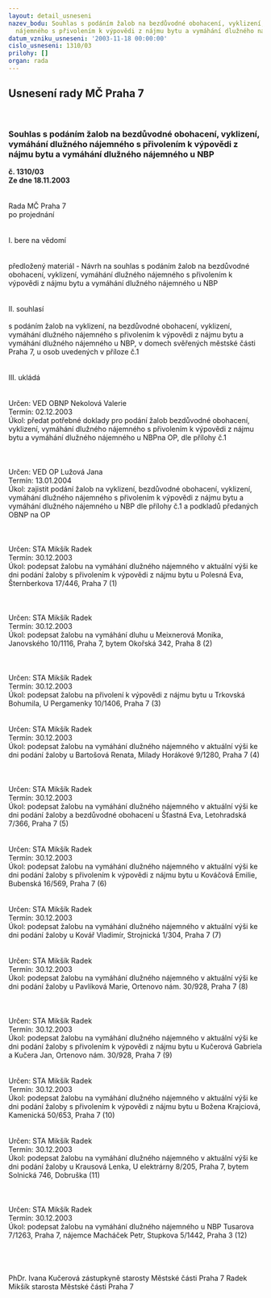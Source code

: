```yaml
---
layout: detail_usneseni
nazev_bodu: Souhlas s podáním žalob na bezdůvodné obohacení, vyklizení, vymáhání dlužného
  nájemného s přivolením k výpovědi z nájmu bytu a vymáhání dlužného nájemného u NBP
datum_vzniku_usneseni: '2003-11-18 00:00:00'
cislo_usneseni: 1310/03
prilohy: []
organ: rada
---
```

<div id="ucUsn_pList" class="usn">
	<span><h2>Usnesení rady MČ Praha 7 </h2>
<br></span><div class="standBody">
<span><h3>Souhlas s podáním žalob na bezdůvodné obohacení, vyklizení, vymáhání dlužného nájemného s přivolením k výpovědi z nájmu bytu a vymáhání dlužného nájemného u NBP</h3></span><div class="center">
		<strong>č. 1310/03</strong><br>
	</div>
<div class="center">
		<strong>Ze dne 18.11.2003</strong><br><br>
	</div>
<br>Rada MČ Praha 7<br>po projednání<br><br><br>I.	bere na vědomí<br><br> <br>předložený materiál - Návrh na souhlas s podáním žalob na bezdůvodné obohacení, vyklizení, vymáhání dlužného nájemného s přivolením k výpovědi z nájmu bytu a vymáhání dlužného nájemného u NBP<br><br><br>II.	souhlasí <br><br>s podáním žalob na vyklizení, na bezdůvodné obohacení, vyklizení, vymáhání dlužného nájemného s přivolením k výpovědi z nájmu bytu a vymáhání dlužného nájemného u NBP, v domech svěřených městské části Praha 7, u osob uvedených v příloze č.1<br><br><br>III.	ukládá <br><br> <br>Určen:	VED OBNP Nekolová Valerie<br>Termín: 02.12.2003<br>Úkol:	předat potřebné doklady pro podání žalob bezdůvodné obohacení, vyklizení, vymáhání dlužného nájemného s přivolením k výpovědi z nájmu bytu a vymáhání dlužného nájemného u NBPna OP, dle přílohy č.1<br> <br><br> <br>Určen:	VED OP Lužová Jana<br>Termín: 13.01.2004<br>Úkol:	zajistit podání žalob na vyklizení, bezdůvodné obohacení, vyklizení, vymáhání dlužného nájemného s přivolením k výpovědi z nájmu bytu a vymáhání dlužného nájemného u NBP dle přílohy  č.1 a podkladů předaných OBNP na OP<br> <br><br> <br>Určen:	STA Mikšík Radek<br>Termín: 30.12.2003<br>Úkol:	podepsat žalobu na vymáhání dlužného nájemného v aktuální výši ke dni podání žaloby s přivolením k výpovědi z nájmu bytu u Polesná Eva, Šternberkova 17/446, Praha 7 (1)<br> <br><br> <br>Určen:	STA Mikšík Radek<br>Termín: 30.12.2003<br>Úkol:	podepsat žalobu na vymáhání dluhu u Meixnerová Monika, Janovského 10/1116, Praha 7, bytem Okořská 342, Praha 8 (2) <br> <br><br> <br>Určen:	STA Mikšík Radek<br>Termín: 30.12.2003<br>Úkol:	podepsat žalobu na přivolení k výpovědi z nájmu bytu u Trkovská Bohumila, U Pergamenky 10/1406, Praha 7 (3) <br> <br> <br>Určen:	STA Mikšík Radek<br>Termín: 30.12.2003<br>Úkol:	podepsat žalobu na vymáhání dlužného nájemného v aktuální výši ke dni podání žaloby u Bartošová Renata, Milady Horákové 9/1280, Praha 7 (4) <br> <br><br> <br>Určen:	STA Mikšík Radek<br>Termín: 30.12.2003<br>Úkol:	podepsat žalobu na vymáhání dlužného nájemného v aktuální výši ke dni podání žaloby a bezdůvodné obohacení u Šťastná Eva, Letohradská 7/366, Praha 7 (5) <br> <br> <br>Určen:	STA Mikšík Radek<br>Termín: 30.12.2003<br>Úkol:	podepsat žalobu na vymáhání dlužného nájemného v aktuální výši ke dni podání žaloby s přivolením k výpovědi z nájmu bytu u Kováčová Emilie, Bubenská 16/569, Praha 7 (6)<br> <br> <br>Určen:	STA Mikšík Radek<br>Termín: 30.12.2003<br>Úkol:	podepsat žalobu na vymáhání dlužného nájemného v aktuální výši ke dni podání žaloby u Kovář Vladimír, Strojnická 1/304, Praha 7 (7)<br> <br> <br>Určen:	STA Mikšík Radek<br>Termín: 30.12.2003<br>Úkol:	podepsat žalobu na vymáhání dlužného nájemného v aktuální výši ke dni podání žaloby u Pavlíková Marie, Ortenovo nám. 30/928, Praha 7 (8)<br> <br><br> <br>Určen:	STA Mikšík Radek<br>Termín: 30.12.2003<br>Úkol:	podepsat žalobu na vymáhání dlužného nájemného v aktuální výši ke dni podání žaloby s přivolením k výpovědi z nájmu bytu u Kučerová Gabriela a Kučera Jan, Ortenovo nám. 30/928, Praha 7 (9)<br> <br> <br>Určen:	STA Mikšík Radek<br>Termín: 30.12.2003<br>Úkol:	podepsat žalobu na vymáhání dlužného nájemného v aktuální výši ke dni podání žaloby s přivolením k výpovědi z nájmu bytu u Božena Krajciová, Kamenická 50/653, Praha 7 (10)<br> <br><br>Určen:	STA Mikšík Radek<br>Termín: 30.12.2003<br>Úkol:	podepsat žalobu na vymáhání dlužného nájemného v aktuální výši ke dni podání žaloby u Krausová Lenka, U elektrárny 8/205, Praha 7, bytem Solnická 746, Dobruška (11)<br> <br> <br> <br>Určen:	STA Mikšík Radek<br>Termín: 30.12.2003<br>Úkol:	podepsat žalobu na vymáhání dlužného nájemného u NBP Tusarova 7/1263, Praha 7, nájemce Macháček Petr, Stupkova 5/1442, Praha 3 (12)<br> <br> <br> <br>	<br>PhDr. Ivana Kučerová zástupkyně starosty Městské části Praha 7	 Radek Mikšík starosta Městské části Praha 7<br>	<br><br>
</div>
</div>
